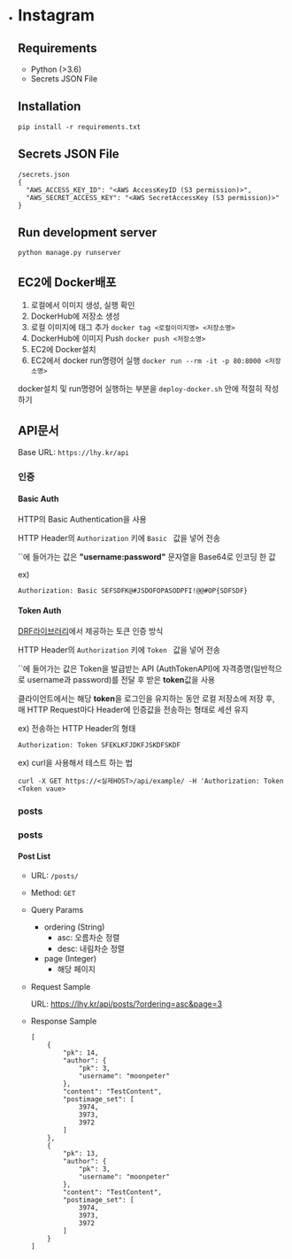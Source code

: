 - # Instagram

  ## Requirements

  - Python (>3.6)
  - Secrets JSON File

  ## Installation

  ```
  pip install -r requirements.txt
  ```

  ## Secrets JSON File

  ```
  /secrets.json
  {
    "AWS_ACCESS_KEY_ID": "<AWS AccessKeyID (S3 permission)>",
    "AWS_SECRET_ACCESS_KEY": "<AWS SecretAccessKey (S3 permission)>"
  }
  ```

  ## Run development server

  ```
  python manage.py runserver
  ```

  ## EC2에 Docker배포

  1. 로컬에서 이미지 생성, 실행 확인
  2. DockerHub에 저장소 생성
  3. 로컬 이미지에 태그 추가
     `docker tag <로컬이미지명> <저장소명>`
  4. DockerHub에 이미지 Push
     `docker push <저장소명>`
  5. EC2에 Docker설치
  6. EC2에서 docker run명령어 실행
     `docker run --rm -it -p 80:8000 <저장소명>`

  docker설치 및 run명령어 실행하는 부분을 `deploy-docker.sh` 안에 적절히 작성하기

  ## API문서

  Base URL: `https://lhy.kr/api`

  ### 인증

  #### Basic Auth

  HTTP의 Basic Authentication을 사용

  HTTP Header의 `Authorization` 키에 `Basic ` 값을 넣어 전송

  ``에 들어가는 값은 **"username:password"** 문자열을 Base64로 인코딩 한 값

  ex)

  ```
  Authorization: Basic SEFSDFK@#JSDOFOPASODPFI!@@#OP{SDFSDF}
  ```

  #### Token Auth

  [DRF라이브러리](https://www.django-rest-framework.org/api-guide/authentication/#tokenauthentication)에서 제공하는 토큰 인증 방식

  HTTP Header의 `Authorization` 키에 `Token ` 값을 넣어 전송

  ``에 들어가는 값은 Token을 발급받는 API (AuthTokenAPI)에 자격증명(일반적으로 username과 password)를 전달 후 받은 **token**값을 사용

  클라이언트에서는 해당 **token**을 로그인을 유지하는 동안 로컬 저장소에 저장 후, 매 HTTP Request마다 Header에 인증값을 전송하는 형태로 세션 유지

  ex) 전송하는 HTTP Header의 형태

  ```
  Authorization: Token SFEKLKFJDKFJSKDFSKDF
  ```

  ex) curl을 사용해서 테스트 하는 법

  ```
  curl -X GET https://<실제HOST>/api/example/ -H 'Authorization: Token <Token vaue>
  ```

  ### posts

  ### posts

  #### Post List

  - URL: `/posts/`

  - Method: `GET`

  - Query Params

    - ordering (String)
      - asc: 오름차순 정렬
      - desc: 내림차순 정렬
    - page (Integer)
      - 해당 페이지

  - Request Sample

    URL: https://lhy.kr/api/posts/?ordering=asc&page=3

  - Response Sample

    ```
    [
        {
            "pk": 14,
            "author": {
                "pk": 3,
                "username": "moonpeter"
            },
            "content": "TestContent",
            "postimage_set": [
                3974,
                3973,
                3972
            ]
        },
        {
            "pk": 13,
            "author": {
                "pk": 3,
                "username": "moonpeter"
            },
            "content": "TestContent",
            "postimage_set": [
                3974,
                3973,
                3972
            ]
        }
    ]
    ```